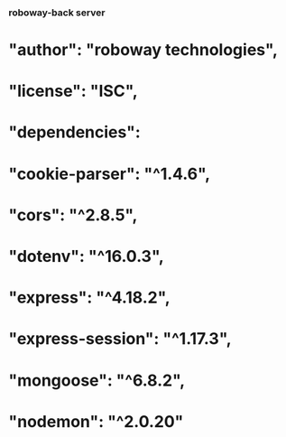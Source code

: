 ### roboway-back server
# "author": "roboway technologies",
#  "license": "ISC",
#  "dependencies": 
#    "cookie-parser": "^1.4.6",
#    "cors": "^2.8.5",
#    "dotenv": "^16.0.3",
#    "express": "^4.18.2",
#    "express-session": "^1.17.3",
#    "mongoose": "^6.8.2",
#    "nodemon": "^2.0.20"

